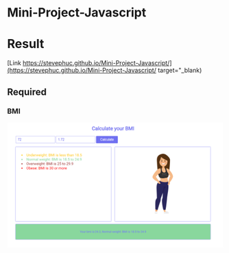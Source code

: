 # Mini-Project-Javascript

# Result

[Link https://stevephuc.github.io/Mini-Project-Javascript/](https://stevephuc.github.io/Mini-Project-Javascript/ target="\_blank)

## Required

### BMI

![](https://raw.githubusercontent.com/StevePhuc/Mini-Project-Javascript/master/1-BMI/BMI/img/mokup-2.PNG)

